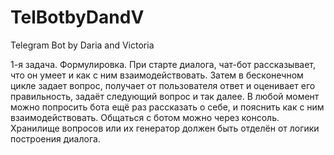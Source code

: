 # TelBotbyDandV
Telegram Bot by Daria and Victoria

1-я задача. Формулировка.
При старте диалога, чат-бот рассказывает, что он умеет и как с ним взаимодействовать. 
Затем в бесконечном цикле задает вопрос, получает от пользователя ответ и оценивает его правильность, задаёт следующий вопрос и так далее. 
В любой момент можно попросить бота ещё раз рассказать о себе, и пояснить как с ним взаимодействовать.
Общаться с ботом можно через консоль. Хранилище вопросов или их генератор должен быть отделён от логики построения диалога.
